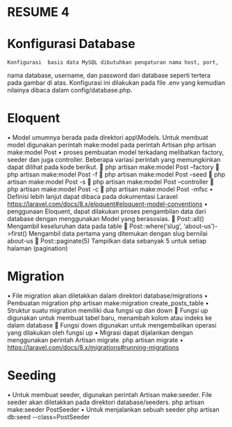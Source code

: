 # RESUME 4
# Konfigurasi Database
	Konfigurasi  basis data MySQL dibutuhkan pengaturan nama host, port,
nama database, username, dan password dari database seperti tertera pada gambar di atas.
Konfigurasi ini dilakukan pada file .env yang kemudian nilainya dibaca dalam
config/database.php. 
# Eloquent
•	Model umumnya berada pada direktori app\Models. Untuk membuat model digunakan perintah make:model pada perintah Artisan
  php artisan make:model Post
•	proses pembuatan model terkadang melibatkan factory, seeder dan juga controller. Beberapa variasi perintah yang memungkinkan dapat dilihat pada kode berikut.
  	php artisan make:model Post –factory
  	php artisan make:model Post -f
  	php artisan make:model Post –seed
  	php artisan make:model Post -s
  	php artisan make:model Post –controller
  	php artisan make:model Post -c
  	php artisan make:model Post -mfsc
•	Definisi lebih lanjut dapat dibaca pada dokumentasi Laravel
  https://laravel.com/docs/8.x/eloquent#eloquent-model-conventions
•	penggunaan Eloquent, dapat dilakukan proses pengambilan data dari database dengan
  menggunakan Model yang berasosias.
  	Post::all() Mengambil keseluruhan data pada table
  	Post::where(‘slug’, ‘about-us’)->first() Mengambil data pertama yang ditemukan
  dengan slug bernilai about-us
  	Post::paginate(5) Tampilkan data sebanyak 5 untuk setiap halaman (pagination)
# Migration 
•	File migration akan diletakkan dalam direktori database/migrations
•	Pembuatan migration
  php artisan make:migration create_posts_table
•	Struktur suatu migration memiliki dua fungsi up dan down
  	Fungsi up digunakan untuk membuat tabel baru, menambah kolom atau indeks ke dalam database
  	Fungsi down digunakan untuk mengembalikan operasi yang dilakukan oleh fungsi up
•	Migrasi dapat dijalankan dengan menggunakan perintah Artisan migrate.
  php artisan migrate
•	https://laravel.com/docs/8.x/migrations#running-migrations
# Seeding 
•	Untuk membuat seeder, digunakan perintah Artisan make:seeder. File seeder akan diletakkan pada direktori
  database/seeders.
  php artisan make:seeder PostSeeder
•	Untuk menjalankan sebuah seeder
  php artisan db:seed --class=PostSeeder

